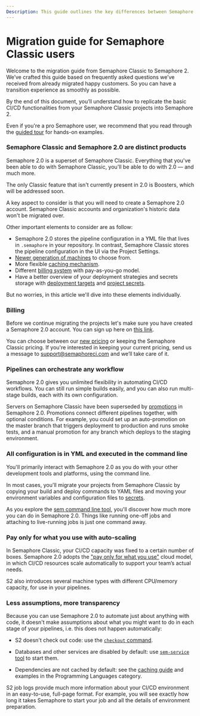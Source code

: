 ```yaml
---
Description: This guide outlines the key differences between Semaphore Classic and Semaphore 2.0, and provides you with instructions for migrating from Semaphore Classic to Semaphore 2.0.
---
```


# Migration guide for Semaphore Classic users

Welcome to the migration guide from Semaphore Classic to Semaphore 2. 
We’ve crafted this guide based on frequently asked questions we’ve received from already migrated happy customers. 
So you can have a transition experience as smoothly as possible.

By the end of this document, you’ll understand how to replicate the basic CI/CD functionalities from your Semaphore Classic projects into Semaphore 2. 

Even if you're a pro Semaphore user, we recommend that you read through the
[guided tour](https://docs.semaphoreci.com/guided-tour/getting-started/) for
hands-on examples.

### Semaphore Classic and Semaphore 2.0 are distinct products

Semaphore 2.0 is a superset of Semaphore Classic. Everything that you've been able to do with Semaphore Classic, 
you'll be able to do with 2.0 — and much more.

The only Classic feature that isn't currently present in 2.0 is Boosters, 
which will be addressed soon.

A key aspect to consider is that you will need to create a Semaphore 2.0 account. 
Semaphore Classic accounts and organization's historic data won't be migrated over.

Other important elements to consider are as follow:

- Semaphore 2.0 stores the pipeline configuration in a YML file that lives in `.semaphore` in your repository. 
In contrast, Semaphore Classic stores the pipeline configuration in the UI via the Project Settings.
- [Newer generation of machines][machine-type] to choose from.
- More flexible [caching mechanism][caching].
- Different [billing system][billing] with pay-as-you-go model.
- Have a better overview of your deployment strategies and secrets storage with [deployment targets][deployment-targets] and [project secrets][project-secrets].

But no worries, in this article we'll dive into these elements individually.

### Billing

Before we continue migrating the projects let's make sure you have created a Semaphore 2.0 account. 
You can sign up here on [this link][signup].

You can choose between our [new pricing][pricing] or keeping the Semaphore Classic pricing.
If you're interested in keeping your current pricing, 
send us a message to support@semaphoreci.com and we’ll take care of it.


### Pipelines can orchestrate any workflow

Semaphore 2.0 gives you unlimited flexibility in automating CI/CD workflows. You
can still run simple builds easily, and you can also run multi-stage builds, each
with its own configuration.

Servers on Semaphore Classic have been superseded by
[promotions](https://docs.semaphoreci.com/essentials/deploying-with-promotions/)
in Semaphore 2.0. Promotions connect different pipelines together, with optional 
conditions. For example, you could set up an auto-promotion on the master branch 
that triggers deployment to production and runs smoke tests, and a manual promotion 
for any branch which deploys to the staging environment.

### All configuration is in YML and executed in the command line

You'll primarily interact with Semaphore 2.0 as you do with your other development
tools and platforms, using the command line.

In most cases, you'll migrate your projects from Semaphore Classic by copying
your build and deploy commands to YAML files and moving your environment variables 
and configuration files to [secrets](../essentials/environment-variables.md).

As you explore the [sem command line tool](https://docs.semaphoreci.com/reference/sem-command-line-tool/),
you'll discover how much more you can do in Semaphore 2.0. Things like running
one-off jobs and attaching to live-running jobs is just one command away.

### Pay only for what you use with auto-scaling

In Semaphore Classic, your CI/CD capacity was fixed to a certain number of
boxes. Semaphore 2.0 adopts the ["pay only for what you use"][pricing]
cloud model, in which CI/CD resources scale automatically to support your
team’s actual needs.

S2 also introduces several machine types with different CPU/memory capacity,
for use in your pipelines.

### Less assumptions, more transparency

Because you can use Semaphore 2.0 to automate just about anything with code, it
doesn't make assumptions about what you might want to do in each stage of your
pipelines, i.e. this does not happen automatically:

- S2 doesn't check out code: use the [`checkout` command](https://docs.semaphoreci.com/reference/toolbox-reference/#libcheckout).

- Databases and other services are disabled by default: use [`sem-service`
  tool][sem-service]
  to start them.

- Dependencies are not cached by default: see the
  [caching guide](https://docs.semaphoreci.com/essentials/caching-dependencies-and-directories/)
  and examples in the Programming Languages category.

S2 job logs provide much more information about your CI/CD environment in an
easy-to-use, full-page format. For example, you will see exactly how long it
takes Semaphore to start your job and all the details of environment
preparation.


[sem-service]: https://docs.semaphoreci.com/ci-cd-environment/sem-service-managing-databases-and-services-on-linux/
[machine-type]: https://docs.semaphoreci.com/ci-cd-environment/machine-types/
[caching]: https://docs.semaphoreci.com/essentials/caching-dependencies-and-directories/
[billing]: https://docs.semaphoreci.com/account-management/billing-overview/
[signup]: https://semaphoreci.com/signup
[pricing]: https://semaphoreci.com/pricing
[deployment-targets]: https://semaphoreci.com/blog/deployment-targets
[project-secrets]: https://semaphoreci.com/blog/project-secrets
